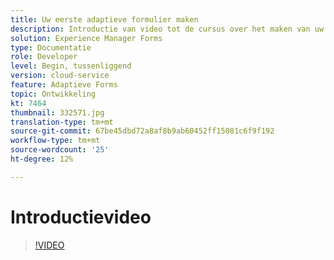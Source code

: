 ```yaml
---
title: Uw eerste adaptieve formulier maken
description: Introductie van video tot de cursus over het maken van uw eerste adaptieve formulier
solution: Experience Manager Forms
type: Documentatie
role: Developer
level: Begin, tussenliggend
version: cloud-service
feature: Adaptieve Forms
topic: Ontwikkeling
kt: 7464
thumbnail: 332571.jpg
translation-type: tm+mt
source-git-commit: 67be45dbd72a8af8b9ab60452ff15081c6f9f192
workflow-type: tm+mt
source-wordcount: '25'
ht-degree: 12%

---
```



# Introductievideo


>[!VIDEO](https://video.tv.adobe.com/v/332571?quality=12&learn=on)

